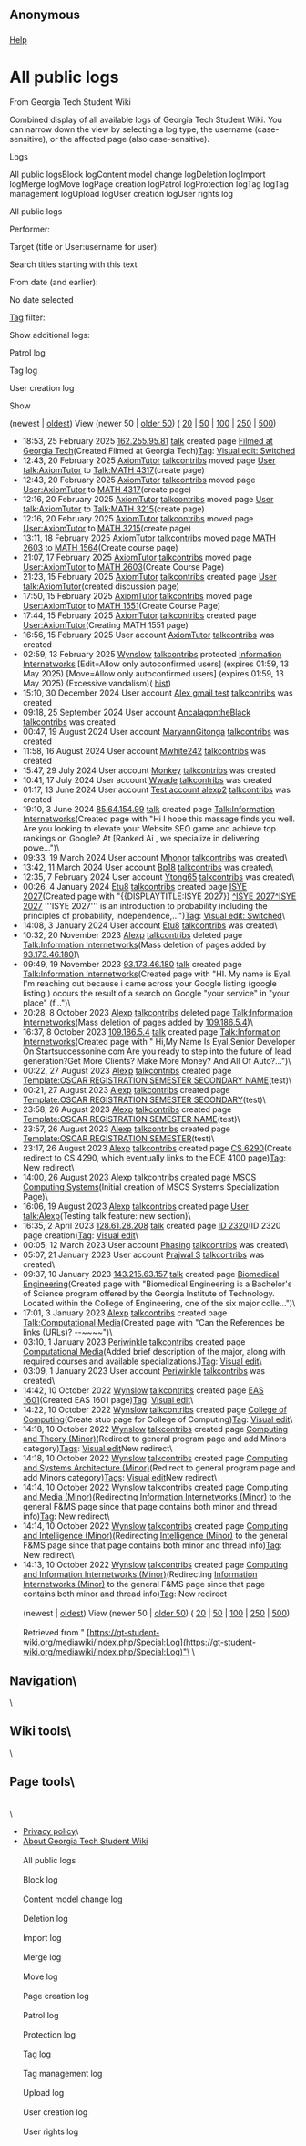 ## Anonymous

### 
[Help](https://www.mediawiki.org/wiki/Special:MyLanguage/Help:Log)

# All public logs

From Georgia Tech Student Wiki

Combined display of all available logs of Georgia Tech Student Wiki.
You can narrow down the view by selecting a log type, the username (case-sensitive), or the affected page (also case-sensitive).

Logs

All public logsBlock logContent model change logDeletion logImport logMerge logMove logPage creation logPatrol logProtection logTag logTag management logUpload logUser creation logUser rights log

All public logs

Performer:

Target (title or User:username for user):

Search titles starting with this text

From date (and earlier):

No date selected

[Tag](https://gt-student-wiki.org/mediawiki/index.php/Special:Tags "Special:Tags") filter:

Show additional logs:

Patrol log

Tag log

User creation log

Show

(newest \| [oldest](https://gt-student-wiki.org/mediawiki/index.php?title=Special:Log&dir=prev&type=&user= "Special:Log")) View (newer 50 \| [older 50](https://gt-student-wiki.org/mediawiki/index.php?title=Special:Log&offset=20221010181340&type=&user= "Special:Log")) ( [20](https://gt-student-wiki.org/mediawiki/index.php?title=Special:Log&offset=&limit=20&type=&user= "Special:Log") \| [50](https://gt-student-wiki.org/mediawiki/index.php?title=Special:Log&offset=&limit=50&type=&user= "Special:Log") \| [100](https://gt-student-wiki.org/mediawiki/index.php?title=Special:Log&offset=&limit=100&type=&user= "Special:Log") \| [250](https://gt-student-wiki.org/mediawiki/index.php?title=Special:Log&offset=&limit=250&type=&user= "Special:Log") \| [500](https://gt-student-wiki.org/mediawiki/index.php?title=Special:Log&offset=&limit=500&type=&user= "Special:Log"))

- 18:53, 25 February 2025 [162.255.95.81](https://gt-student-wiki.org/mediawiki/index.php/Special:Contributions/162.255.95.81 "Special:Contributions/162.255.95.81") [talk](https://gt-student-wiki.org/mediawiki/index.php?title=User_talk:162.255.95.81&action=edit&redlink=1 "User talk:162.255.95.81 (page does not exist)") created page [Filmed at Georgia Tech](https://gt-student-wiki.org/mediawiki/index.php/Filmed_at_Georgia_Tech "Filmed at Georgia Tech")(Created Filmed at Georgia Tech)[Tag](https://gt-student-wiki.org/mediawiki/index.php/Special:Tags "Special:Tags"): [Visual edit: Switched](https://gt-student-wiki.org/mediawiki/index.php?title=GT_Student_Wiki:VisualEditor&action=edit&redlink=1 "GT Student Wiki:VisualEditor (page does not exist)")
- 12:43, 20 February 2025 [AxiomTutor](https://gt-student-wiki.org/mediawiki/index.php/User:AxiomTutor "User:AxiomTutor") [talk](https://gt-student-wiki.org/mediawiki/index.php/User_talk:AxiomTutor "User talk:AxiomTutor")[contribs](https://gt-student-wiki.org/mediawiki/index.php/Special:Contributions/AxiomTutor "Special:Contributions/AxiomTutor") moved page [User talk:AxiomTutor](https://gt-student-wiki.org/mediawiki/index.php?title=User_talk:AxiomTutor&redirect=no "User talk:AxiomTutor") to [Talk:MATH 4317](https://gt-student-wiki.org/mediawiki/index.php/Talk:MATH_4317 "Talk:MATH 4317")(create page)
- 12:43, 20 February 2025 [AxiomTutor](https://gt-student-wiki.org/mediawiki/index.php/User:AxiomTutor "User:AxiomTutor") [talk](https://gt-student-wiki.org/mediawiki/index.php/User_talk:AxiomTutor "User talk:AxiomTutor")[contribs](https://gt-student-wiki.org/mediawiki/index.php/Special:Contributions/AxiomTutor "Special:Contributions/AxiomTutor") moved page [User:AxiomTutor](https://gt-student-wiki.org/mediawiki/index.php?title=User:AxiomTutor&redirect=no "User:AxiomTutor") to [MATH 4317](https://gt-student-wiki.org/mediawiki/index.php/MATH_4317 "MATH 4317")(create page)
- 12:16, 20 February 2025 [AxiomTutor](https://gt-student-wiki.org/mediawiki/index.php/User:AxiomTutor "User:AxiomTutor") [talk](https://gt-student-wiki.org/mediawiki/index.php/User_talk:AxiomTutor "User talk:AxiomTutor")[contribs](https://gt-student-wiki.org/mediawiki/index.php/Special:Contributions/AxiomTutor "Special:Contributions/AxiomTutor") moved page [User talk:AxiomTutor](https://gt-student-wiki.org/mediawiki/index.php?title=User_talk:AxiomTutor&redirect=no "User talk:AxiomTutor") to [Talk:MATH 3215](https://gt-student-wiki.org/mediawiki/index.php/Talk:MATH_3215 "Talk:MATH 3215")(create page)
- 12:16, 20 February 2025 [AxiomTutor](https://gt-student-wiki.org/mediawiki/index.php/User:AxiomTutor "User:AxiomTutor") [talk](https://gt-student-wiki.org/mediawiki/index.php/User_talk:AxiomTutor "User talk:AxiomTutor")[contribs](https://gt-student-wiki.org/mediawiki/index.php/Special:Contributions/AxiomTutor "Special:Contributions/AxiomTutor") moved page [User:AxiomTutor](https://gt-student-wiki.org/mediawiki/index.php?title=User:AxiomTutor&redirect=no "User:AxiomTutor") to [MATH 3215](https://gt-student-wiki.org/mediawiki/index.php/MATH_3215 "MATH 3215")(create page)
- 13:11, 18 February 2025 [AxiomTutor](https://gt-student-wiki.org/mediawiki/index.php/User:AxiomTutor "User:AxiomTutor") [talk](https://gt-student-wiki.org/mediawiki/index.php/User_talk:AxiomTutor "User talk:AxiomTutor")[contribs](https://gt-student-wiki.org/mediawiki/index.php/Special:Contributions/AxiomTutor "Special:Contributions/AxiomTutor") moved page [MATH 2603](https://gt-student-wiki.org/mediawiki/index.php?title=MATH_2603&redirect=no "MATH 2603") to [MATH 1564](https://gt-student-wiki.org/mediawiki/index.php/MATH_1564 "MATH 1564")(Create course page)
- 21:07, 17 February 2025 [AxiomTutor](https://gt-student-wiki.org/mediawiki/index.php/User:AxiomTutor "User:AxiomTutor") [talk](https://gt-student-wiki.org/mediawiki/index.php/User_talk:AxiomTutor "User talk:AxiomTutor")[contribs](https://gt-student-wiki.org/mediawiki/index.php/Special:Contributions/AxiomTutor "Special:Contributions/AxiomTutor") moved page [User:AxiomTutor](https://gt-student-wiki.org/mediawiki/index.php?title=User:AxiomTutor&redirect=no "User:AxiomTutor") to [MATH 2603](https://gt-student-wiki.org/mediawiki/index.php/MATH_2603 "MATH 2603")(Create Course Page)
- 21:23, 15 February 2025 [AxiomTutor](https://gt-student-wiki.org/mediawiki/index.php/User:AxiomTutor "User:AxiomTutor") [talk](https://gt-student-wiki.org/mediawiki/index.php/User_talk:AxiomTutor "User talk:AxiomTutor")[contribs](https://gt-student-wiki.org/mediawiki/index.php/Special:Contributions/AxiomTutor "Special:Contributions/AxiomTutor") created page [User talk:AxiomTutor](https://gt-student-wiki.org/mediawiki/index.php/User_talk:AxiomTutor "User talk:AxiomTutor")(created discussion page)
- 17:50, 15 February 2025 [AxiomTutor](https://gt-student-wiki.org/mediawiki/index.php/User:AxiomTutor "User:AxiomTutor") [talk](https://gt-student-wiki.org/mediawiki/index.php/User_talk:AxiomTutor "User talk:AxiomTutor")[contribs](https://gt-student-wiki.org/mediawiki/index.php/Special:Contributions/AxiomTutor "Special:Contributions/AxiomTutor") moved page [User:AxiomTutor](https://gt-student-wiki.org/mediawiki/index.php?title=User:AxiomTutor&redirect=no "User:AxiomTutor") to [MATH 1551](https://gt-student-wiki.org/mediawiki/index.php/MATH_1551 "MATH 1551")(Create Course Page)
- 17:44, 15 February 2025 [AxiomTutor](https://gt-student-wiki.org/mediawiki/index.php/User:AxiomTutor "User:AxiomTutor") [talk](https://gt-student-wiki.org/mediawiki/index.php/User_talk:AxiomTutor "User talk:AxiomTutor")[contribs](https://gt-student-wiki.org/mediawiki/index.php/Special:Contributions/AxiomTutor "Special:Contributions/AxiomTutor") created page [User:AxiomTutor](https://gt-student-wiki.org/mediawiki/index.php/User:AxiomTutor "User:AxiomTutor")(Creating MATH 1551 page)
- 16:56, 15 February 2025 User account [AxiomTutor](https://gt-student-wiki.org/mediawiki/index.php/User:AxiomTutor "User:AxiomTutor") [talk](https://gt-student-wiki.org/mediawiki/index.php/User_talk:AxiomTutor "User talk:AxiomTutor")[contribs](https://gt-student-wiki.org/mediawiki/index.php/Special:Contributions/AxiomTutor "Special:Contributions/AxiomTutor") was created
- 02:59, 13 February 2025 [Wynslow](https://gt-student-wiki.org/mediawiki/index.php/User:Wynslow "User:Wynslow") [talk](https://gt-student-wiki.org/mediawiki/index.php?title=User_talk:Wynslow&action=edit&redlink=1 "User talk:Wynslow (page does not exist)")[contribs](https://gt-student-wiki.org/mediawiki/index.php/Special:Contributions/Wynslow "Special:Contributions/Wynslow") protected [Information Internetworks](https://gt-student-wiki.org/mediawiki/index.php/Information_Internetworks "Information Internetworks") \[Edit=Allow only autoconfirmed users\] (expires 01:59, 13 May 2025) \[Move=Allow only autoconfirmed users\] (expires 01:59, 13 May 2025) (Excessive vandalism)( [hist](https://gt-student-wiki.org/mediawiki/index.php?title=Information_Internetworks&action=history&offset=20250213065949 "Information Internetworks"))
- 15:10, 30 December 2024 User account [Alex gmail test](https://gt-student-wiki.org/mediawiki/index.php?title=User:Alex_gmail_test&action=edit&redlink=1 "User:Alex gmail test (page does not exist)") [talk](https://gt-student-wiki.org/mediawiki/index.php?title=User_talk:Alex_gmail_test&action=edit&redlink=1 "User talk:Alex gmail test (page does not exist)")[contribs](https://gt-student-wiki.org/mediawiki/index.php/Special:Contributions/Alex_gmail_test "Special:Contributions/Alex gmail test") was created
- 09:18, 25 September 2024 User account [AncalagontheBlack](https://gt-student-wiki.org/mediawiki/index.php?title=User:AncalagontheBlack&action=edit&redlink=1 "User:AncalagontheBlack (page does not exist)") [talk](https://gt-student-wiki.org/mediawiki/index.php?title=User_talk:AncalagontheBlack&action=edit&redlink=1 "User talk:AncalagontheBlack (page does not exist)")[contribs](https://gt-student-wiki.org/mediawiki/index.php/Special:Contributions/AncalagontheBlack "Special:Contributions/AncalagontheBlack") was created
- 00:47, 19 August 2024 User account [MaryannGitonga](https://gt-student-wiki.org/mediawiki/index.php?title=User:MaryannGitonga&action=edit&redlink=1 "User:MaryannGitonga (page does not exist)") [talk](https://gt-student-wiki.org/mediawiki/index.php?title=User_talk:MaryannGitonga&action=edit&redlink=1 "User talk:MaryannGitonga (page does not exist)")[contribs](https://gt-student-wiki.org/mediawiki/index.php/Special:Contributions/MaryannGitonga "Special:Contributions/MaryannGitonga") was created
- 11:58, 16 August 2024 User account [Mwhite242](https://gt-student-wiki.org/mediawiki/index.php?title=User:Mwhite242&action=edit&redlink=1 "User:Mwhite242 (page does not exist)") [talk](https://gt-student-wiki.org/mediawiki/index.php?title=User_talk:Mwhite242&action=edit&redlink=1 "User talk:Mwhite242 (page does not exist)")[contribs](https://gt-student-wiki.org/mediawiki/index.php/Special:Contributions/Mwhite242 "Special:Contributions/Mwhite242") was created
- 15:47, 29 July 2024 User account [Monkey](https://gt-student-wiki.org/mediawiki/index.php?title=User:Monkey&action=edit&redlink=1 "User:Monkey (page does not exist)") [talk](https://gt-student-wiki.org/mediawiki/index.php?title=User_talk:Monkey&action=edit&redlink=1 "User talk:Monkey (page does not exist)")[contribs](https://gt-student-wiki.org/mediawiki/index.php/Special:Contributions/Monkey "Special:Contributions/Monkey") was created
- 10:41, 17 July 2024 User account [Wwade](https://gt-student-wiki.org/mediawiki/index.php?title=User:Wwade&action=edit&redlink=1 "User:Wwade (page does not exist)") [talk](https://gt-student-wiki.org/mediawiki/index.php?title=User_talk:Wwade&action=edit&redlink=1 "User talk:Wwade (page does not exist)")[contribs](https://gt-student-wiki.org/mediawiki/index.php/Special:Contributions/Wwade "Special:Contributions/Wwade") was created
- 01:17, 13 June 2024 User account [Test account alexp2](https://gt-student-wiki.org/mediawiki/index.php?title=User:Test_account_alexp2&action=edit&redlink=1 "User:Test account alexp2 (page does not exist)") [talk](https://gt-student-wiki.org/mediawiki/index.php?title=User_talk:Test_account_alexp2&action=edit&redlink=1 "User talk:Test account alexp2 (page does not exist)")[contribs](https://gt-student-wiki.org/mediawiki/index.php/Special:Contributions/Test_account_alexp2 "Special:Contributions/Test account alexp2") was created
- 19:10, 3 June 2024 [85.64.154.99](https://gt-student-wiki.org/mediawiki/index.php/Special:Contributions/85.64.154.99 "Special:Contributions/85.64.154.99") [talk](https://gt-student-wiki.org/mediawiki/index.php?title=User_talk:85.64.154.99&action=edit&redlink=1 "User talk:85.64.154.99 (page does not exist)") created page [Talk:Information Internetworks](https://gt-student-wiki.org/mediawiki/index.php/Talk:Information_Internetworks "Talk:Information Internetworks")(Created page with "Hi I hope this massage finds you well. Are you looking to elevate your Website SEO game and achieve top rankings on Google? At \[Ranked Ai , we specialize in delivering powe...")\
- 09:33, 19 March 2024 User account [Mhonor](https://gt-student-wiki.org/mediawiki/index.php?title=User:Mhonor&action=edit&redlink=1 "User:Mhonor (page does not exist)") [talk](https://gt-student-wiki.org/mediawiki/index.php?title=User_talk:Mhonor&action=edit&redlink=1 "User talk:Mhonor (page does not exist)")[contribs](https://gt-student-wiki.org/mediawiki/index.php/Special:Contributions/Mhonor "Special:Contributions/Mhonor") was created\
- 13:42, 11 March 2024 User account [Bp18](https://gt-student-wiki.org/mediawiki/index.php?title=User:Bp18&action=edit&redlink=1 "User:Bp18 (page does not exist)") [talk](https://gt-student-wiki.org/mediawiki/index.php?title=User_talk:Bp18&action=edit&redlink=1 "User talk:Bp18 (page does not exist)")[contribs](https://gt-student-wiki.org/mediawiki/index.php/Special:Contributions/Bp18 "Special:Contributions/Bp18") was created\
- 12:35, 7 February 2024 User account [Ytong65](https://gt-student-wiki.org/mediawiki/index.php?title=User:Ytong65&action=edit&redlink=1 "User:Ytong65 (page does not exist)") [talk](https://gt-student-wiki.org/mediawiki/index.php?title=User_talk:Ytong65&action=edit&redlink=1 "User talk:Ytong65 (page does not exist)")[contribs](https://gt-student-wiki.org/mediawiki/index.php/Special:Contributions/Ytong65 "Special:Contributions/Ytong65") was created\
- 00:26, 4 January 2024 [Etu8](https://gt-student-wiki.org/mediawiki/index.php?title=User:Etu8&action=edit&redlink=1 "User:Etu8 (page does not exist)") [talk](https://gt-student-wiki.org/mediawiki/index.php?title=User_talk:Etu8&action=edit&redlink=1 "User talk:Etu8 (page does not exist)")[contribs](https://gt-student-wiki.org/mediawiki/index.php/Special:Contributions/Etu8 "Special:Contributions/Etu8") created page [ISYE 2027](https://gt-student-wiki.org/mediawiki/index.php/ISYE_2027 "ISYE 2027")(Created page with "{{DISPLAYTITLE:ISYE 2027}} [^ISYE 2027^ISYE 2027](https://gt-student-wiki.org/mediawiki/index.php/Category:Courses "Category:Courses") '''ISYE 2027''' is an introduction to probability including the principles of probability, independence,...")[Tag](https://gt-student-wiki.org/mediawiki/index.php/Special:Tags "Special:Tags"): [Visual edit: Switched](https://gt-student-wiki.org/mediawiki/index.php?title=GT_Student_Wiki:VisualEditor&action=edit&redlink=1 "GT Student Wiki:VisualEditor (page does not exist)")\
- 14:08, 3 January 2024 User account [Etu8](https://gt-student-wiki.org/mediawiki/index.php?title=User:Etu8&action=edit&redlink=1 "User:Etu8 (page does not exist)") [talk](https://gt-student-wiki.org/mediawiki/index.php?title=User_talk:Etu8&action=edit&redlink=1 "User talk:Etu8 (page does not exist)")[contribs](https://gt-student-wiki.org/mediawiki/index.php/Special:Contributions/Etu8 "Special:Contributions/Etu8") was created\
- 10:32, 20 November 2023 [Alexp](https://gt-student-wiki.org/mediawiki/index.php/User:Alexp "User:Alexp") [talk](https://gt-student-wiki.org/mediawiki/index.php/User_talk:Alexp "User talk:Alexp")[contribs](https://gt-student-wiki.org/mediawiki/index.php/Special:Contributions/Alexp "Special:Contributions/Alexp") deleted page [Talk:Information Internetworks](https://gt-student-wiki.org/mediawiki/index.php/Talk:Information_Internetworks "Talk:Information Internetworks")(Mass deletion of pages added by [93.173.46.180](https://gt-student-wiki.org/mediawiki/index.php/Special:Contributions/93.173.46.180 "Special:Contributions/93.173.46.180"))\
- 09:49, 19 November 2023 [93.173.46.180](https://gt-student-wiki.org/mediawiki/index.php/Special:Contributions/93.173.46.180 "Special:Contributions/93.173.46.180") [talk](https://gt-student-wiki.org/mediawiki/index.php?title=User_talk:93.173.46.180&action=edit&redlink=1 "User talk:93.173.46.180 (page does not exist)") created page [Talk:Information Internetworks](https://gt-student-wiki.org/mediawiki/index.php/Talk:Information_Internetworks "Talk:Information Internetworks")(Created page with "HI. My name is Eyal. I'm reaching out because i came across your Google listing (google listing ) occurs the result of a search on Google "your service" in "your place" (f...")\
- 20:28, 8 October 2023 [Alexp](https://gt-student-wiki.org/mediawiki/index.php/User:Alexp "User:Alexp") [talk](https://gt-student-wiki.org/mediawiki/index.php/User_talk:Alexp "User talk:Alexp")[contribs](https://gt-student-wiki.org/mediawiki/index.php/Special:Contributions/Alexp "Special:Contributions/Alexp") deleted page [Talk:Information Internetworks](https://gt-student-wiki.org/mediawiki/index.php/Talk:Information_Internetworks "Talk:Information Internetworks")(Mass deletion of pages added by [109.186.5.4](https://gt-student-wiki.org/mediawiki/index.php/Special:Contributions/109.186.5.4 "Special:Contributions/109.186.5.4"))\
- 16:37, 8 October 2023 [109.186.5.4](https://gt-student-wiki.org/mediawiki/index.php/Special:Contributions/109.186.5.4 "Special:Contributions/109.186.5.4") [talk](https://gt-student-wiki.org/mediawiki/index.php?title=User_talk:109.186.5.4&action=edit&redlink=1 "User talk:109.186.5.4 (page does not exist)") created page [Talk:Information Internetworks](https://gt-student-wiki.org/mediawiki/index.php/Talk:Information_Internetworks "Talk:Information Internetworks")(Created page with " Hi,My Name Is Eyal,Senior Developer On Startsuccessonine.com Are you ready to step into the future of lead generation?Get More Clients? Make More Money? And All Of Auto?...")\
- 00:22, 27 August 2023 [Alexp](https://gt-student-wiki.org/mediawiki/index.php/User:Alexp "User:Alexp") [talk](https://gt-student-wiki.org/mediawiki/index.php/User_talk:Alexp "User talk:Alexp")[contribs](https://gt-student-wiki.org/mediawiki/index.php/Special:Contributions/Alexp "Special:Contributions/Alexp") created page [Template:OSCAR REGISTRATION SEMESTER SECONDARY NAME](https://gt-student-wiki.org/mediawiki/index.php/Template:OSCAR_REGISTRATION_SEMESTER_SECONDARY_NAME "Template:OSCAR REGISTRATION SEMESTER SECONDARY NAME")(test)\
- 00:21, 27 August 2023 [Alexp](https://gt-student-wiki.org/mediawiki/index.php/User:Alexp "User:Alexp") [talk](https://gt-student-wiki.org/mediawiki/index.php/User_talk:Alexp "User talk:Alexp")[contribs](https://gt-student-wiki.org/mediawiki/index.php/Special:Contributions/Alexp "Special:Contributions/Alexp") created page [Template:OSCAR REGISTRATION SEMESTER SECONDARY](https://gt-student-wiki.org/mediawiki/index.php/Template:OSCAR_REGISTRATION_SEMESTER_SECONDARY "Template:OSCAR REGISTRATION SEMESTER SECONDARY")(test)\
- 23:58, 26 August 2023 [Alexp](https://gt-student-wiki.org/mediawiki/index.php/User:Alexp "User:Alexp") [talk](https://gt-student-wiki.org/mediawiki/index.php/User_talk:Alexp "User talk:Alexp")[contribs](https://gt-student-wiki.org/mediawiki/index.php/Special:Contributions/Alexp "Special:Contributions/Alexp") created page [Template:OSCAR REGISTRATION SEMESTER NAME](https://gt-student-wiki.org/mediawiki/index.php/Template:OSCAR_REGISTRATION_SEMESTER_NAME "Template:OSCAR REGISTRATION SEMESTER NAME")(test)\
- 23:57, 26 August 2023 [Alexp](https://gt-student-wiki.org/mediawiki/index.php/User:Alexp "User:Alexp") [talk](https://gt-student-wiki.org/mediawiki/index.php/User_talk:Alexp "User talk:Alexp")[contribs](https://gt-student-wiki.org/mediawiki/index.php/Special:Contributions/Alexp "Special:Contributions/Alexp") created page [Template:OSCAR REGISTRATION SEMESTER](https://gt-student-wiki.org/mediawiki/index.php/Template:OSCAR_REGISTRATION_SEMESTER "Template:OSCAR REGISTRATION SEMESTER")(test)\
- 23:17, 26 August 2023 [Alexp](https://gt-student-wiki.org/mediawiki/index.php/User:Alexp "User:Alexp") [talk](https://gt-student-wiki.org/mediawiki/index.php/User_talk:Alexp "User talk:Alexp")[contribs](https://gt-student-wiki.org/mediawiki/index.php/Special:Contributions/Alexp "Special:Contributions/Alexp") created page [CS 6290](https://gt-student-wiki.org/mediawiki/index.php/CS_6290 "CS 6290")(Create redirect to CS 4290, which eventually links to the ECE 4100 page)[Tag](https://gt-student-wiki.org/mediawiki/index.php/Special:Tags "Special:Tags"): New redirect\
- 14:00, 26 August 2023 [Alexp](https://gt-student-wiki.org/mediawiki/index.php/User:Alexp "User:Alexp") [talk](https://gt-student-wiki.org/mediawiki/index.php/User_talk:Alexp "User talk:Alexp")[contribs](https://gt-student-wiki.org/mediawiki/index.php/Special:Contributions/Alexp "Special:Contributions/Alexp") created page [MSCS Computing Systems](https://gt-student-wiki.org/mediawiki/index.php/MSCS_Computing_Systems "MSCS Computing Systems")(Initial creation of MSCS Systems Specialization Page)\
- 16:06, 19 August 2023 [Alexp](https://gt-student-wiki.org/mediawiki/index.php/User:Alexp "User:Alexp") [talk](https://gt-student-wiki.org/mediawiki/index.php/User_talk:Alexp "User talk:Alexp")[contribs](https://gt-student-wiki.org/mediawiki/index.php/Special:Contributions/Alexp "Special:Contributions/Alexp") created page [User talk:Alexp](https://gt-student-wiki.org/mediawiki/index.php/User_talk:Alexp "User talk:Alexp")(Testing talk feature:  new section)\
- 16:35, 2 April 2023 [128.61.28.208](https://gt-student-wiki.org/mediawiki/index.php/Special:Contributions/128.61.28.208 "Special:Contributions/128.61.28.208") [talk](https://gt-student-wiki.org/mediawiki/index.php?title=User_talk:128.61.28.208&action=edit&redlink=1 "User talk:128.61.28.208 (page does not exist)") created page [ID 2320](https://gt-student-wiki.org/mediawiki/index.php/ID_2320 "ID 2320")(ID 2320 page creation)[Tag](https://gt-student-wiki.org/mediawiki/index.php/Special:Tags "Special:Tags"): [Visual edit](https://gt-student-wiki.org/mediawiki/index.php?title=GT_Student_Wiki:VisualEditor&action=edit&redlink=1 "GT Student Wiki:VisualEditor (page does not exist)")\
- 00:05, 12 March 2023 User account [Phasing](https://gt-student-wiki.org/mediawiki/index.php?title=User:Phasing&action=edit&redlink=1 "User:Phasing (page does not exist)") [talk](https://gt-student-wiki.org/mediawiki/index.php?title=User_talk:Phasing&action=edit&redlink=1 "User talk:Phasing (page does not exist)")[contribs](https://gt-student-wiki.org/mediawiki/index.php/Special:Contributions/Phasing "Special:Contributions/Phasing") was created\
- 05:07, 21 January 2023 User account [Prajwal S](https://gt-student-wiki.org/mediawiki/index.php?title=User:Prajwal_S&action=edit&redlink=1 "User:Prajwal S (page does not exist)") [talk](https://gt-student-wiki.org/mediawiki/index.php?title=User_talk:Prajwal_S&action=edit&redlink=1 "User talk:Prajwal S (page does not exist)")[contribs](https://gt-student-wiki.org/mediawiki/index.php/Special:Contributions/Prajwal_S "Special:Contributions/Prajwal S") was created\
- 09:37, 10 January 2023 [143.215.63.157](https://gt-student-wiki.org/mediawiki/index.php/Special:Contributions/143.215.63.157 "Special:Contributions/143.215.63.157") [talk](https://gt-student-wiki.org/mediawiki/index.php?title=User_talk:143.215.63.157&action=edit&redlink=1 "User talk:143.215.63.157 (page does not exist)") created page [Biomedical Engineering](https://gt-student-wiki.org/mediawiki/index.php/Biomedical_Engineering "Biomedical Engineering")(Created page with "Biomedical Engineering is a Bachelor's of Science program offered by the Georgia Institute of Technology. Located within the College of Engineering, one of the six major colle...")\
- 17:01, 3 January 2023 [Alexp](https://gt-student-wiki.org/mediawiki/index.php/User:Alexp "User:Alexp") [talk](https://gt-student-wiki.org/mediawiki/index.php/User_talk:Alexp "User talk:Alexp")[contribs](https://gt-student-wiki.org/mediawiki/index.php/Special:Contributions/Alexp "Special:Contributions/Alexp") created page [Talk:Computational Media](https://gt-student-wiki.org/mediawiki/index.php/Talk:Computational_Media "Talk:Computational Media")(Created page with "Can the References be links (URLs)? --~~~~")\
- 03:10, 1 January 2023 [Periwinkle](https://gt-student-wiki.org/mediawiki/index.php?title=User:Periwinkle&action=edit&redlink=1 "User:Periwinkle (page does not exist)") [talk](https://gt-student-wiki.org/mediawiki/index.php?title=User_talk:Periwinkle&action=edit&redlink=1 "User talk:Periwinkle (page does not exist)")[contribs](https://gt-student-wiki.org/mediawiki/index.php/Special:Contributions/Periwinkle "Special:Contributions/Periwinkle") created page [Computational Media](https://gt-student-wiki.org/mediawiki/index.php/Computational_Media "Computational Media")(Added brief description of the major, along with required courses and available specializations.)[Tag](https://gt-student-wiki.org/mediawiki/index.php/Special:Tags "Special:Tags"): [Visual edit](https://gt-student-wiki.org/mediawiki/index.php?title=GT_Student_Wiki:VisualEditor&action=edit&redlink=1 "GT Student Wiki:VisualEditor (page does not exist)")\
- 03:09, 1 January 2023 User account [Periwinkle](https://gt-student-wiki.org/mediawiki/index.php?title=User:Periwinkle&action=edit&redlink=1 "User:Periwinkle (page does not exist)") [talk](https://gt-student-wiki.org/mediawiki/index.php?title=User_talk:Periwinkle&action=edit&redlink=1 "User talk:Periwinkle (page does not exist)")[contribs](https://gt-student-wiki.org/mediawiki/index.php/Special:Contributions/Periwinkle "Special:Contributions/Periwinkle") was created\
- 14:42, 10 October 2022 [Wynslow](https://gt-student-wiki.org/mediawiki/index.php/User:Wynslow "User:Wynslow") [talk](https://gt-student-wiki.org/mediawiki/index.php?title=User_talk:Wynslow&action=edit&redlink=1 "User talk:Wynslow (page does not exist)")[contribs](https://gt-student-wiki.org/mediawiki/index.php/Special:Contributions/Wynslow "Special:Contributions/Wynslow") created page [EAS 1601](https://gt-student-wiki.org/mediawiki/index.php/EAS_1601 "EAS 1601")(Created EAS 1601 page)[Tag](https://gt-student-wiki.org/mediawiki/index.php/Special:Tags "Special:Tags"): [Visual edit](https://gt-student-wiki.org/mediawiki/index.php?title=GT_Student_Wiki:VisualEditor&action=edit&redlink=1 "GT Student Wiki:VisualEditor (page does not exist)")\
- 14:22, 10 October 2022 [Wynslow](https://gt-student-wiki.org/mediawiki/index.php/User:Wynslow "User:Wynslow") [talk](https://gt-student-wiki.org/mediawiki/index.php?title=User_talk:Wynslow&action=edit&redlink=1 "User talk:Wynslow (page does not exist)")[contribs](https://gt-student-wiki.org/mediawiki/index.php/Special:Contributions/Wynslow "Special:Contributions/Wynslow") created page [College of Computing](https://gt-student-wiki.org/mediawiki/index.php/College_of_Computing "College of Computing")(Create stub page for College of Computing)[Tag](https://gt-student-wiki.org/mediawiki/index.php/Special:Tags "Special:Tags"): [Visual edit](https://gt-student-wiki.org/mediawiki/index.php?title=GT_Student_Wiki:VisualEditor&action=edit&redlink=1 "GT Student Wiki:VisualEditor (page does not exist)")\
- 14:18, 10 October 2022 [Wynslow](https://gt-student-wiki.org/mediawiki/index.php/User:Wynslow "User:Wynslow") [talk](https://gt-student-wiki.org/mediawiki/index.php?title=User_talk:Wynslow&action=edit&redlink=1 "User talk:Wynslow (page does not exist)")[contribs](https://gt-student-wiki.org/mediawiki/index.php/Special:Contributions/Wynslow "Special:Contributions/Wynslow") created page [Computing and Theory (Minor)](https://gt-student-wiki.org/mediawiki/index.php/Computing_and_Theory_(Minor) "Computing and Theory (Minor)")(Redirect to general program page and add Minors category)[Tags](https://gt-student-wiki.org/mediawiki/index.php/Special:Tags "Special:Tags"): [Visual edit](https://gt-student-wiki.org/mediawiki/index.php?title=GT_Student_Wiki:VisualEditor&action=edit&redlink=1 "GT Student Wiki:VisualEditor (page does not exist)")New redirect\
- 14:18, 10 October 2022 [Wynslow](https://gt-student-wiki.org/mediawiki/index.php/User:Wynslow "User:Wynslow") [talk](https://gt-student-wiki.org/mediawiki/index.php?title=User_talk:Wynslow&action=edit&redlink=1 "User talk:Wynslow (page does not exist)")[contribs](https://gt-student-wiki.org/mediawiki/index.php/Special:Contributions/Wynslow "Special:Contributions/Wynslow") created page [Computing and Systems Architecture (Minor)](https://gt-student-wiki.org/mediawiki/index.php/Computing_and_Systems_Architecture_(Minor) "Computing and Systems Architecture (Minor)")(Redirect to general program page and add Minors category)[Tags](https://gt-student-wiki.org/mediawiki/index.php/Special:Tags "Special:Tags"): [Visual edit](https://gt-student-wiki.org/mediawiki/index.php?title=GT_Student_Wiki:VisualEditor&action=edit&redlink=1 "GT Student Wiki:VisualEditor (page does not exist)")New redirect\
- 14:14, 10 October 2022 [Wynslow](https://gt-student-wiki.org/mediawiki/index.php/User:Wynslow "User:Wynslow") [talk](https://gt-student-wiki.org/mediawiki/index.php?title=User_talk:Wynslow&action=edit&redlink=1 "User talk:Wynslow (page does not exist)")[contribs](https://gt-student-wiki.org/mediawiki/index.php/Special:Contributions/Wynslow "Special:Contributions/Wynslow") created page [Computing and Media (Minor)](https://gt-student-wiki.org/mediawiki/index.php/Computing_and_Media_(Minor) "Computing and Media (Minor)")(Redirecting [Information Internetworks (Minor)](https://gt-student-wiki.org/mediawiki/index.php?title=Information_Internetworks_(Minor)&action=edit&redlink=1 "Information Internetworks (Minor) (page does not exist)") to the general F&MS page since that page contains both minor and thread info)[Tag](https://gt-student-wiki.org/mediawiki/index.php/Special:Tags "Special:Tags"): New redirect\
- 14:14, 10 October 2022 [Wynslow](https://gt-student-wiki.org/mediawiki/index.php/User:Wynslow "User:Wynslow") [talk](https://gt-student-wiki.org/mediawiki/index.php?title=User_talk:Wynslow&action=edit&redlink=1 "User talk:Wynslow (page does not exist)")[contribs](https://gt-student-wiki.org/mediawiki/index.php/Special:Contributions/Wynslow "Special:Contributions/Wynslow") created page [Computing and Intelligence (Minor)](https://gt-student-wiki.org/mediawiki/index.php/Computing_and_Intelligence_(Minor) "Computing and Intelligence (Minor)")(Redirecting [Intelligence (Minor)](https://gt-student-wiki.org/mediawiki/index.php?title=Intelligence_(Minor)&action=edit&redlink=1 "Intelligence (Minor) (page does not exist)") to the general F&MS page since that page contains both minor and thread info)[Tag](https://gt-student-wiki.org/mediawiki/index.php/Special:Tags "Special:Tags"): New redirect\
- 14:13, 10 October 2022 [Wynslow](https://gt-student-wiki.org/mediawiki/index.php/User:Wynslow "User:Wynslow") [talk](https://gt-student-wiki.org/mediawiki/index.php?title=User_talk:Wynslow&action=edit&redlink=1 "User talk:Wynslow (page does not exist)")[contribs](https://gt-student-wiki.org/mediawiki/index.php/Special:Contributions/Wynslow "Special:Contributions/Wynslow") created page [Computing and Information Internetworks (Minor)](https://gt-student-wiki.org/mediawiki/index.php/Computing_and_Information_Internetworks_(Minor) "Computing and Information Internetworks (Minor)")(Redirecting [Information Internetworks (Minor)](https://gt-student-wiki.org/mediawiki/index.php?title=Information_Internetworks_(Minor)&action=edit&redlink=1 "Information Internetworks (Minor) (page does not exist)") to the general F&MS page since that page contains both minor and thread info)[Tag](https://gt-student-wiki.org/mediawiki/index.php/Special:Tags "Special:Tags"): New redirect\
\
(newest \| [oldest](https://gt-student-wiki.org/mediawiki/index.php?title=Special:Log&dir=prev&type=&user= "Special:Log")) View (newer 50 \| [older 50](https://gt-student-wiki.org/mediawiki/index.php?title=Special:Log&offset=20221010181340&type=&user= "Special:Log")) ( [20](https://gt-student-wiki.org/mediawiki/index.php?title=Special:Log&offset=&limit=20&type=&user= "Special:Log") \| [50](https://gt-student-wiki.org/mediawiki/index.php?title=Special:Log&offset=&limit=50&type=&user= "Special:Log") \| [100](https://gt-student-wiki.org/mediawiki/index.php?title=Special:Log&offset=&limit=100&type=&user= "Special:Log") \| [250](https://gt-student-wiki.org/mediawiki/index.php?title=Special:Log&offset=&limit=250&type=&user= "Special:Log") \| [500](https://gt-student-wiki.org/mediawiki/index.php?title=Special:Log&offset=&limit=500&type=&user= "Special:Log"))\
\
Retrieved from " [https://gt-student-wiki.org/mediawiki/index.php/Special:Log](https://gt-student-wiki.org/mediawiki/index.php/Special:Log)"\
\
## Navigation\
\
## Wiki tools\
\
## Page tools\
\
\
- [Privacy policy](https://gt-student-wiki.org/mediawiki/index.php/GT_Student_Wiki:Privacy_policy "GT Student Wiki:Privacy policy")\
- [About Georgia Tech Student Wiki](https://gt-student-wiki.org/mediawiki/index.php/GT_Student_Wiki:About "GT Student Wiki:About")\
\
All public logs\
\
Block log\
\
Content model change log\
\
Deletion log\
\
Import log\
\
Merge log\
\
Move log\
\
Page creation log\
\
Patrol log\
\
Protection log\
\
Tag log\
\
Tag management log\
\
Upload log\
\
User creation log\
\
User rights log